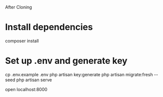 After Cloning

# Install dependencies
composer install

# Set up .env and generate key
cp .env.example .env
php artisan key:generate
php artisan migrate:fresh --seed
php artisan serve

open localhost:8000